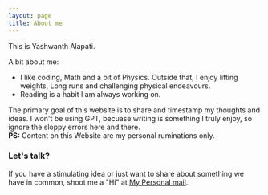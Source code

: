 ```yaml
---
layout: page
title: About me
---
```


This is Yashwanth Alapati. 

A bit about me:
- I like coding, Math and a bit of Physics. Outside that, I enjoy lifting weights, Long runs and challenging physical endeavours.
- Reading is a habit I am always working on.

The primary goal of this website is to share and timestamp my thoughts and ideas. I won't be using GPT, becuase writing is something I truly enjoy, so ignore the sloppy errors here and there.<br>
**PS:** Content on this Website are my personal ruminations only. 



### Let's talk?

If you have a stimulating idea or just want to share about something we have in common, shoot me a "Hi" at [My Personal mail](mailto:yashalap6966@gmail.com).
